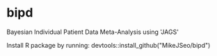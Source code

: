 # bipd
Bayesian Individual Patient Data Meta-Analysis using 'JAGS' 

Install R package by running: devtools::install_github("MikeJSeo/bipd")
